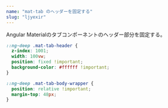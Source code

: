 ```yaml
---
name: "mat-tab のヘッダーを固定する"
slug: "ljyexir"
---
```


Angular Materialのタブコンポーネントのヘッダー部分を固定する。

```css
::ng-deep .mat-tab-header {
  z-index: 1001;
  width: 100vw;
  position: fixed !important;
  background-color: #ffffff !important;
}
```

```css
::ng-deep .mat-tab-body-wrapper {
  position: relative !important;
  margin-top: 48px;
}
```
